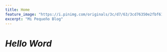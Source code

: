 ```yaml
---
title: Home
feature_image: "https://i.pinimg.com/originals/3c/d7/63/3cd76350e2fbf6101ccf5e832639eeb6.jpg"
excerpt: "Mi Pequeño Blog"
---
```


# _Hello Word_
